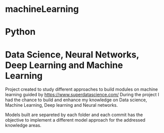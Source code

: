 # machineLearning
# Python
# Data Science, Neural Networks, Deep Learning and Machine Learning

Project created to study different approaches to build modules on machine learning guided by https://www.superdatascience.com/
During the project I had the chance to build and enhance my knowledge on Data science, Machine Learning, Deep learning and Neural networks.

Models built are separeted by each folder and each commit has the objective to implement a different model approach for the addressed knowledge areas.

